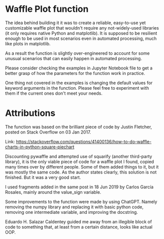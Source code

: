 # Waffle Plot function

The idea behind building it it was to create a reliable, easy-to-use yet customizable waffle plot that wouldn't require any not-widely-used libraries (it only requires native Python and matplotlib). It is supposed to be resilient enough to be used in most scenarios even in automated processing, much like plots in matplotlib.

As a result the function is slightly over-engineered to account for some unusual scenarios that can easily happen in automated processing.

Please consider checking the examples in Jupyter Notebook file to get a better grasp of how the parameters for the function work in practice.

One thing not covered in the examples is changing the default values for keyword arguments in the function. Please feel free to experiment with them if the current ones don't meet your needs.


# Attributions
The function was based on the brilliant piece of code by Justin Fletcher, posted on Stack Overflow on 03 Jan 2017.

Link: https://stackoverflow.com/questions/41400136/how-to-do-waffle-charts-in-python-square-piechart

Discounting pywaffle and attempted use of squarify (another third-party library), it is the only viable piece of code for a waffle plot I found, copied many times over by different people. Some of them added things to it, but it was mostly the same code. As the author states clearly, this solution is not finished. But it was a very good start.

I used fragments added in the same post in 18 Jun 2019 by Carlos García Rosales, mainly around the value_sign variable.

Some improvements to the function were made by using ChatGPT. Namely removing the numpy library and replacing it with basic python code, removing one intermediate variable, and improving the docstring.

Eduardo H. Salazar Caldentey guided me away from an illegible block of code to something that, at least from a certain distance, looks like actual OOP.